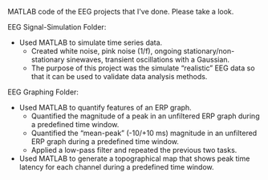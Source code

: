 MATLAB code of the EEG projects that I've done. Please take a look. 


EEG Signal-Simulation Folder:
- Used MATLAB to simulate time series data.
  - Created white noise, pink noise (1/f), ongoing stationary/non-stationary sinewaves, transient oscillations with a Gaussian.
  - The purpose of this project was the simulate “realistic” EEG data so that it can be used to validate data analysis methods. 

EEG Graphing Folder:
- Used MATLAB to quantify features of an ERP graph.
  - Quantified the magnitude of a peak in an unfiltered ERP graph during a predefined time window.
  - Quantified the “mean-peak” (-10/+10 ms) magnitude in an unfiltered ERP graph during a predefined time window.
  - Applied a low-pass filter and repeated the previous two tasks.  
- Used MATLAB to generate a topographical map that shows peak time latency for each channel during a predefined time window.

